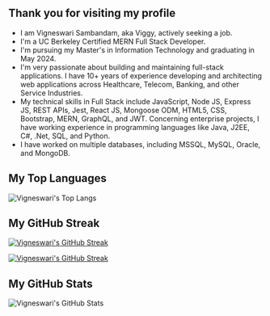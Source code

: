 ## Thank you for visiting my profile

- I am Vigneswari Sambandam, aka Viggy, actively seeking a job.
- I'm a UC Berkeley Certified MERN Full Stack Developer.
- I'm pursuing my Master's in Information Technology and graduating in May 2024.
- I'm very passionate about building and maintaining full-stack applications. I have 10+ years of experience developing and architecting web applications across Healthcare, Telecom, Banking, and other Service Industries.
- My technical skills in Full Stack include JavaScript, Node JS, Express JS, REST APIs, Jest, React JS, Mongoose ODM, HTML5, CSS, Bootstrap, MERN, GraphQL, and JWT. Concerning enterprise projects, I have working experience in programming languages like Java, J2EE, C#, .Net, SQL, and Python. 
- I have worked on multiple databases, including MSSQL, MySQL, Oracle, and MongoDB.

## My Top Languages

![Vigneswari's Top Langs](https://github-readme-stats.vercel.app/api/top-langs/?username=Vigneshwarie&langs_count=10)

## My GitHub Streak

[![Vigneswari's GitHub Streak](https://streak-stats.demolab.com/?user=Vigneshwarie&theme=highcontrast)](https://git.io/streak-stats)

[![Vigneswari's GitHub Streak](https://streak-stats.demolab.com?user=Vigneshwarie&theme=highcontrast)](https://git.io/streak-stats)

## My GitHub Stats

![Vigneswari's GitHub Stats](https://github-readme-stats.vercel.app/api?username=Vigneshwarie&show_icons=true&theme=gruvbox)




